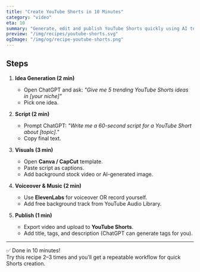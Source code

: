 ```yaml
---
title: "Create YouTube Shorts in 10 Minutes"
category: "video"
eta: 10
summary: "Generate, edit and publish YouTube Shorts quickly using AI tools like ChatGPT, Canva and CapCut."
preview: "/img/recipes/youtube-shorts.svg"
ogImage: "/img/og/recipe-youtube-shorts.png"
---
```


## Steps

1. **Idea Generation (2 min)**  
   - Open ChatGPT and ask: *"Give me 5 trending YouTube Shorts ideas in [your niche]"*  
   - Pick one idea.

2. **Script (2 min)**  
   - Prompt ChatGPT: *"Write me a 60-second script for a YouTube Short about [topic]."*  
   - Copy final text.

3. **Visuals (3 min)**  
   - Open **Canva / CapCut** template.  
   - Paste script as captions.  
   - Add background stock video or AI-generated image.  

4. **Voiceover & Music (2 min)**  
   - Use **ElevenLabs** for voiceover OR record yourself.  
   - Add free background track from YouTube Audio Library.  

5. **Publish (1 min)**  
   - Export video and upload to **YouTube Shorts**.  
   - Add title, tags, and description (ChatGPT can generate tags for you).

---

✅ Done in 10 minutes!  
Try this recipe 2–3 times and you’ll get a repeatable workflow for quick Shorts creation.  
